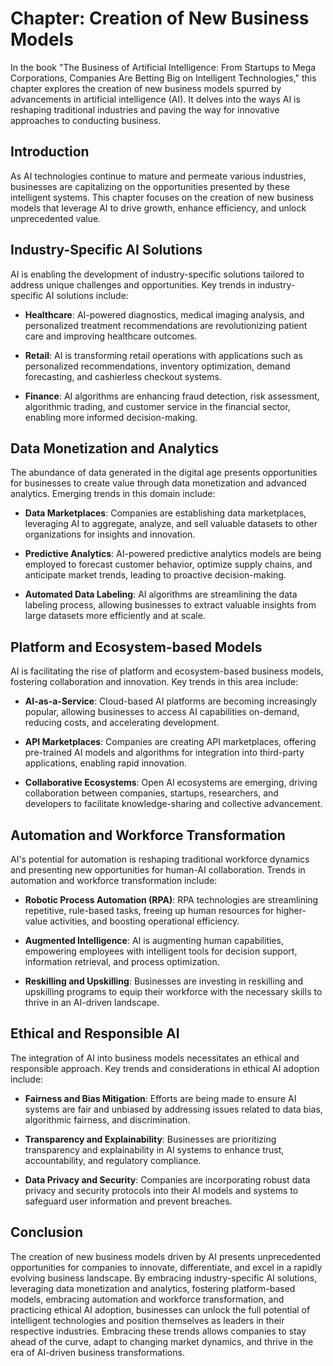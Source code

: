 Chapter: Creation of New Business Models
========================================

In the book "The Business of Artificial Intelligence: From Startups to Mega Corporations, Companies Are Betting Big on Intelligent Technologies," this chapter explores the creation of new business models spurred by advancements in artificial intelligence (AI). It delves into the ways AI is reshaping traditional industries and paving the way for innovative approaches to conducting business.

Introduction
------------

As AI technologies continue to mature and permeate various industries, businesses are capitalizing on the opportunities presented by these intelligent systems. This chapter focuses on the creation of new business models that leverage AI to drive growth, enhance efficiency, and unlock unprecedented value.

Industry-Specific AI Solutions
------------------------------

AI is enabling the development of industry-specific solutions tailored to address unique challenges and opportunities. Key trends in industry-specific AI solutions include:

* **Healthcare**: AI-powered diagnostics, medical imaging analysis, and personalized treatment recommendations are revolutionizing patient care and improving healthcare outcomes.

* **Retail**: AI is transforming retail operations with applications such as personalized recommendations, inventory optimization, demand forecasting, and cashierless checkout systems.

* **Finance**: AI algorithms are enhancing fraud detection, risk assessment, algorithmic trading, and customer service in the financial sector, enabling more informed decision-making.

Data Monetization and Analytics
-------------------------------

The abundance of data generated in the digital age presents opportunities for businesses to create value through data monetization and advanced analytics. Emerging trends in this domain include:

* **Data Marketplaces**: Companies are establishing data marketplaces, leveraging AI to aggregate, analyze, and sell valuable datasets to other organizations for insights and innovation.

* **Predictive Analytics**: AI-powered predictive analytics models are being employed to forecast customer behavior, optimize supply chains, and anticipate market trends, leading to proactive decision-making.

* **Automated Data Labeling**: AI algorithms are streamlining the data labeling process, allowing businesses to extract valuable insights from large datasets more efficiently and at scale.

Platform and Ecosystem-based Models
-----------------------------------

AI is facilitating the rise of platform and ecosystem-based business models, fostering collaboration and innovation. Key trends in this area include:

* **AI-as-a-Service**: Cloud-based AI platforms are becoming increasingly popular, allowing businesses to access AI capabilities on-demand, reducing costs, and accelerating development.

* **API Marketplaces**: Companies are creating API marketplaces, offering pre-trained AI models and algorithms for integration into third-party applications, enabling rapid innovation.

* **Collaborative Ecosystems**: Open AI ecosystems are emerging, driving collaboration between companies, startups, researchers, and developers to facilitate knowledge-sharing and collective advancement.

Automation and Workforce Transformation
---------------------------------------

AI's potential for automation is reshaping traditional workforce dynamics and presenting new opportunities for human-AI collaboration. Trends in automation and workforce transformation include:

* **Robotic Process Automation (RPA)**: RPA technologies are streamlining repetitive, rule-based tasks, freeing up human resources for higher-value activities, and boosting operational efficiency.

* **Augmented Intelligence**: AI is augmenting human capabilities, empowering employees with intelligent tools for decision support, information retrieval, and process optimization.

* **Reskilling and Upskilling**: Businesses are investing in reskilling and upskilling programs to equip their workforce with the necessary skills to thrive in an AI-driven landscape.

Ethical and Responsible AI
--------------------------

The integration of AI into business models necessitates an ethical and responsible approach. Key trends and considerations in ethical AI adoption include:

* **Fairness and Bias Mitigation**: Efforts are being made to ensure AI systems are fair and unbiased by addressing issues related to data bias, algorithmic fairness, and discrimination.

* **Transparency and Explainability**: Businesses are prioritizing transparency and explainability in AI systems to enhance trust, accountability, and regulatory compliance.

* **Data Privacy and Security**: Companies are incorporating robust data privacy and security protocols into their AI models and systems to safeguard user information and prevent breaches.

Conclusion
----------

The creation of new business models driven by AI presents unprecedented opportunities for companies to innovate, differentiate, and excel in a rapidly evolving business landscape. By embracing industry-specific AI solutions, leveraging data monetization and analytics, fostering platform-based models, embracing automation and workforce transformation, and practicing ethical AI adoption, businesses can unlock the full potential of intelligent technologies and position themselves as leaders in their respective industries. Embracing these trends allows companies to stay ahead of the curve, adapt to changing market dynamics, and thrive in the era of AI-driven business transformations.
